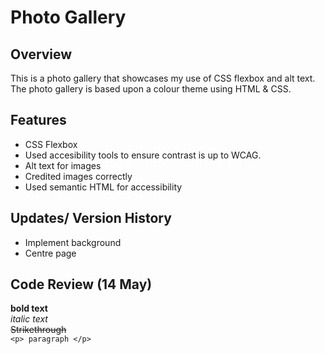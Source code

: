 # Photo Gallery
 
## Overview 
This is a photo gallery that showcases my use of CSS flexbox and alt text. The photo gallery is based upon a colour theme using HTML & CSS. 

## Features
- CSS Flexbox
- Used accesibility tools to ensure contrast is up to WCAG.
- Alt text for images 
- Credited images correctly
- Used semantic HTML for accessibility

## Updates/ Version History
- Implement background 
- Centre page

## Code Review (14 May)
**bold text**
<br>
*italic text* 
<br>
~~Strikethrough~~
<br>
`<p> paragraph </p>`
